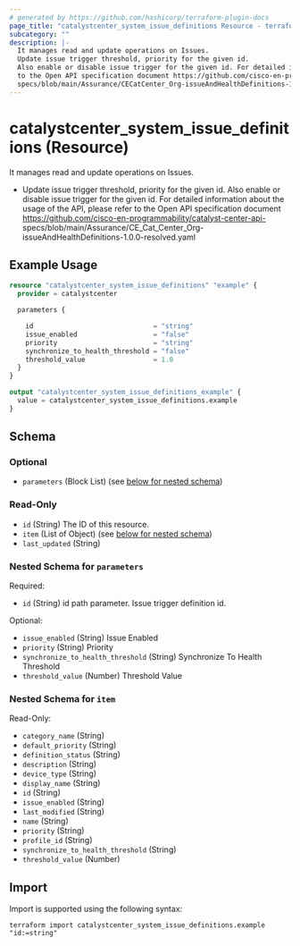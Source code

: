 ```yaml
---
# generated by https://github.com/hashicorp/terraform-plugin-docs
page_title: "catalystcenter_system_issue_definitions Resource - terraform-provider-catalystcenter"
subcategory: ""
description: |-
  It manages read and update operations on Issues.
  Update issue trigger threshold, priority for the given id.
  Also enable or disable issue trigger for the given id. For detailed information about the usage of the API, please refer
  to the Open API specification document https://github.com/cisco-en-programmability/catalyst-center-api-
  specs/blob/main/Assurance/CECatCenter_Org-issueAndHealthDefinitions-1.0.0-resolved.yaml
---
```


# catalystcenter_system_issue_definitions (Resource)

It manages read and update operations on Issues.

- Update issue trigger threshold, priority for the given id.
Also enable or disable issue trigger for the given id. For detailed information about the usage of the API, please refer
to the Open API specification document https://github.com/cisco-en-programmability/catalyst-center-api-
specs/blob/main/Assurance/CE_Cat_Center_Org-issueAndHealthDefinitions-1.0.0-resolved.yaml

## Example Usage

```terraform
resource "catalystcenter_system_issue_definitions" "example" {
  provider = catalystcenter

  parameters {

    id                              = "string"
    issue_enabled                   = "false"
    priority                        = "string"
    synchronize_to_health_threshold = "false"
    threshold_value                 = 1.0
  }
}

output "catalystcenter_system_issue_definitions_example" {
  value = catalystcenter_system_issue_definitions.example
}
```

<!-- schema generated by tfplugindocs -->
## Schema

### Optional

- `parameters` (Block List) (see [below for nested schema](#nestedblock--parameters))

### Read-Only

- `id` (String) The ID of this resource.
- `item` (List of Object) (see [below for nested schema](#nestedatt--item))
- `last_updated` (String)

<a id="nestedblock--parameters"></a>
### Nested Schema for `parameters`

Required:

- `id` (String) id path parameter. Issue trigger definition id.

Optional:

- `issue_enabled` (String) Issue Enabled
- `priority` (String) Priority
- `synchronize_to_health_threshold` (String) Synchronize To Health Threshold
- `threshold_value` (Number) Threshold Value


<a id="nestedatt--item"></a>
### Nested Schema for `item`

Read-Only:

- `category_name` (String)
- `default_priority` (String)
- `definition_status` (String)
- `description` (String)
- `device_type` (String)
- `display_name` (String)
- `id` (String)
- `issue_enabled` (String)
- `last_modified` (String)
- `name` (String)
- `priority` (String)
- `profile_id` (String)
- `synchronize_to_health_threshold` (String)
- `threshold_value` (Number)

## Import

Import is supported using the following syntax:

```shell
terraform import catalystcenter_system_issue_definitions.example "id:=string"
```
